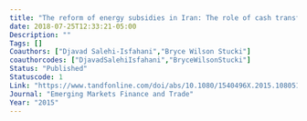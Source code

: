 ```yaml
---
title: "The reform of energy subsidies in Iran: The role of cash transfers"
date: 2018-07-25T12:33:21-05:00
Description: ""
Tags: []
Coauthors: ["Djavad Salehi-Isfahani","Bryce Wilson Stucki"]
coauthorcodes: ["DjavadSalehiIsfahani","BryceWilsonStucki"]
Status: "Published"
Statuscode: 1
Link: "https://www.tandfonline.com/doi/abs/10.1080/1540496X.2015.1080512"
Journal: "Emerging Markets Finance and Trade"
Year: "2015"
---
```

